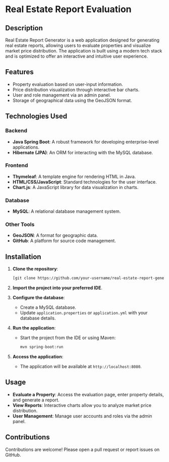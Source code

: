 # Real Estate Report Evaluation

## Description

Real Estate Report Generator is a web application designed for generating real estate reports, allowing users to evaluate properties and visualize market price distribution. The application is built using a modern tech stack and is optimized to offer an interactive and intuitive user experience.

## Features

- Property evaluation based on user-input information.
- Price distribution visualization through interactive bar charts.
- User and role management via an admin panel.
- Storage of geographical data using the GeoJSON format.

## Technologies Used

### Backend
- **Java Spring Boot**: A robust framework for developing enterprise-level applications.
- **Hibernate (JPA)**: An ORM for interacting with the MySQL database.

### Frontend
- **Thymeleaf**: A template engine for rendering HTML in Java.
- **HTML/CSS/JavaScript**: Standard technologies for the user interface.
- **Chart.js**: A JavaScript library for data visualization in charts.

### Database
- **MySQL**: A relational database management system.

### Other Tools
- **GeoJSON**: A format for geographic data.
- **GitHub**: A platform for source code management.

## Installation

1. **Clone the repository**:
    ```bash
    [git clone https://github.com/your-username/real-estate-report-generator.git](https://github.com/AlexenP/Bucharest-Real-Estate-Evaluation.git
    ```

2. **Import the project into your preferred IDE**.

3. **Configure the database**:
   - Create a MySQL database.
   - Update `application.properties` or `application.yml` with your database details.

4. **Run the application**:
   - Start the project from the IDE or using Maven:
     ```bash
     mvn spring-boot:run
     ```

5. **Access the application**:
   - The application will be available at `http://localhost:8080`.

## Usage

- **Evaluate a Property**: Access the evaluation page, enter property details, and generate a report.
- **View Reports**: Interactive charts allow you to analyze market price distribution.
- **User Management**: Manage user accounts and roles via the admin panel.

## Contributions

Contributions are welcome! Please open a pull request or report issues on GitHub.

